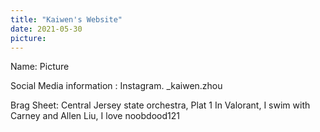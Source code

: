 ```yaml
---
title: "Kaiwen's Website"
date: 2021-05-30
picture: 
---
```



Name: 
Picture

Social Media information : Instagram.   _kaiwen.zhou

Brag Sheet: Central Jersey state orchestra, Plat 1 In Valorant, I swim with Carney and Allen Liu, I love noobdood121
